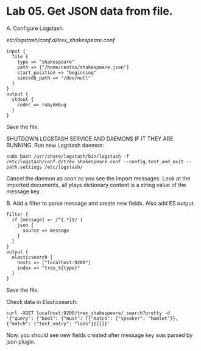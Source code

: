 # Lab 05. Get JSON data from file.

A. Configure Logstash.

_etc/logstash/conf.d/trex_shakespeare.conf_
```
input {
  file {
    type => "shakespeare"
    path => ["/home/centos/shakespeare.json"]
    start_position => "beginning"
    sincedb_path => "/dev/null"
  }
}
output {
  stdout {
    codec => rubydebug
  }
}
```
Save the file. 

SHUTDOWN LOGSTASH SERVICE AND DAEMONS IF IT THEY ARE RUNNING. 
Run new Logstash daemon:
```
sudo bash /usr/share/logstash/bin/logstash -f /etc/logstash/conf.d/trex_shakespeare.conf --config.test_and_exit --path.settings /etc/logstash/
```
Cancel the daemon as soon as you see the import messages. Look at the imported documents, all plays dictionary content is a string value of the message key.


B. Add a filter to parse message and create new fields. Also add ES output.
```
filter {
  if [message] =~ /^{.*}$/ {
    json {
      source => message
    }   
  }
}
output {
  elasticsearch {
    hosts => ["localhost:9200"]
    index => "trex_%{type}" 
  }   
}   
```
Save the file.

Check data in Elasticsearch:

```
curl -XGET localhost:9200/trex_shakespeare/_search?pretty -d '{"query": {"bool": {"must": [{"match": {"speaker": "hamlet"}}, {"match": {"text_entry": "lads"}}]}}}'
```

Now, you should see new fields created after message key was parsed by json plugin.
